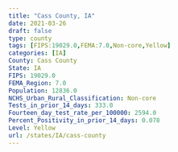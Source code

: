 ```yaml
---
title: "Cass County, IA"
date: 2021-03-26
draft: false
type: county
tags: [FIPS:19029.0,FEMA:7.0,Non-core,Yellow]
categories: [IA]
County: Cass County
State: IA
FIPS: 19029.0
FEMA_Region: 7.0
Population: 12836.0
NCHS_Urban_Rural_Classification: Non-core
Tests_in_prior_14_days: 333.0
Fourteen_day_test_rate_per_100000: 2594.0
Percent_Positivity_in_prior_14_days: 0.078
Level: Yellow
url: /states/IA/cass-county
---
```



